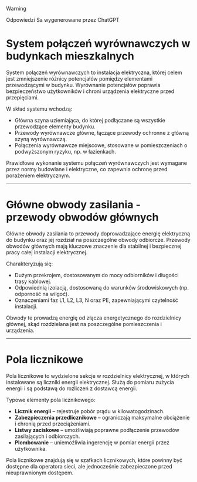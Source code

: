 > [!WARNING]  
> Odpowiedzi Sa wygenerowane przez ChatGPT

 
# System połączeń wyrównawczych w budynkach mieszkalnych

System połączeń wyrównawczych to instalacja elektryczna, której celem jest zmniejszenie różnicy potencjałów pomiędzy elementami przewodzącymi w budynku. Wyrównanie potencjałów poprawia bezpieczeństwo użytkowników i chroni urządzenia elektryczne przed przepięciami.  

W skład systemu wchodzą:  
- Główna szyna uziemiająca, do której podłączane są wszystkie przewodzące elementy budynku.  
- Przewody wyrównawcze główne, łączące przewody ochronne z główną szyną wyrównawczą.  
- Połączenia wyrównawcze miejscowe, stosowane w pomieszczeniach o podwyższonym ryzyku, np. w łazienkach.  

Prawidłowe wykonanie systemu połączeń wyrównawczych jest wymagane przez normy budowlane i elektryczne, co zapewnia ochronę przed porażeniem elektrycznym.  

---

# Główne obwody zasilania - przewody obwodów głównych

Główne obwody zasilania to przewody doprowadzające energię elektryczną do budynku oraz jej rozdział na poszczególne obwody odbiorcze. Przewody obwodów głównych mają kluczowe znaczenie dla stabilnej i bezpiecznej pracy całej instalacji elektrycznej.  

Charakteryzują się:  
- Dużym przekrojem, dostosowanym do mocy odbiorników i długości trasy kablowej.  
- Odpowiednią izolacją, dostosowaną do warunków środowiskowych (np. odporność na wilgoć).  
- Oznaczeniami faz L1, L2, L3, N oraz PE, zapewniającymi czytelność instalacji.  

Obwody te prowadzą energię od złącza energetycznego do rozdzielnicy głównej, skąd rozdzielana jest na poszczególne pomieszczenia i urządzenia.  

---

# Pola licznikowe

Pola licznikowe to wydzielone sekcje w rozdzielnicy elektrycznej, w których instalowane są liczniki energii elektrycznej. Służą do pomiaru zużycia energii i są podstawą do rozliczeń z dostawcą energii.  

Typowe elementy pola licznikowego:  
- **Licznik energii** – rejestruje pobór prądu w kilowatogodzinach.  
- **Zabezpieczenia przedlicznikowe** – ograniczają maksymalne obciążenie i chronią przed przeciążeniami.  
- **Listwy zaciskowe** – umożliwiają poprawne podłączenie przewodów zasilających i odbiorczych.  
- **Plombowanie** – uniemożliwia ingerencję w pomiar energii przez użytkownika.  

Pola licznikowe znajdują się w szafkach licznikowych, które powinny być dostępne dla operatora sieci, ale jednocześnie zabezpieczone przed nieuprawnionym dostępem.  

